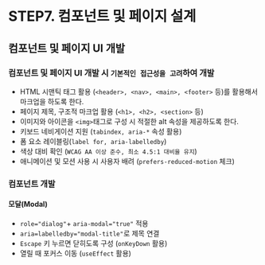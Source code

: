 # STEP7. 컴포넌트 및 페이지 설계

## 컴포넌트 및 페이지 UI 개발

### 컴포넌트 및 페이지 UI 개발 시 `기본적인 접근성을 고려`하여 개발

- HTML 시맨틱 태그 활용 (`<header>, <nav>, <main>, <footer>` 등)를 활용해서 마크업을 하도록 한다.
- 페이지 제목, 구조적 마크업 활용 (`<h1>, <h2>, <section>` 등)
- 이미지와 아이콘을 `<img>`태그로 구성 시 적절한 alt 속성을 제공하도록 한다.
- 키보드 네비게이션 지원 (`tabindex, aria-*` 속성 활용)
- 폼 요소 레이블링(`label for, aria-labelledby`)
- 색상 대비 확인 (`WCAG AA 이상 준수, 최소 4.5:1 대비율 유지`)
- 애니메이션 및 모션 사용 시 사용자 배려 (`prefers-reduced-motion` 체크)

### 컴포넌트 개발

#### 모달(Modal)

- `role="dialog"`+ `aria-modal="true"` 적용
- `aria=labelledby="modal-title"`로 제목 연결
- `Escape` 키 누르면 닫히도록 구성 (`onKeyDown` 활용)
- 열릴 때 포커스 이동 (`useEffect` 활용)
